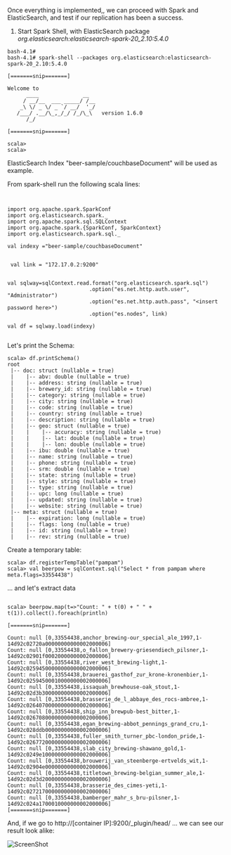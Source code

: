 
Once everything is implemented,, we can proceed with Spark and ElasticSearch, and test if our replication has been a success.


1) Start Spark Shell, with ElasticSearch package <i> org.elasticsearch:elasticsearch-spark-20_2.10:5.4.0</i>

```
bash-4.1#
bash-4.1# spark-shell --packages org.elasticsearch:elasticsearch-spark-20_2.10:5.4.0

[=======snip=======]

Welcome to
      ____              __
     / __/__  ___ _____/ /__
    _\ \/ _ \/ _ `/ __/  '_/
   /___/ .__/\_,_/_/ /_/\_\   version 1.6.0
      /_/

[=======snip=======]

scala>
scala>
```

ElasticSearch Index "beer-sample/couchbaseDocument" will be used as example.

From spark-shell run the following scala lines:

```


import org.apache.spark.SparkConf
import org.elasticsearch.spark._
import org.apache.spark.sql.SQLContext
import org.apache.spark.{SparkConf, SparkContext}
import org.elasticsearch.spark.sql._

val indexy ="beer-sample/couchbaseDocument"


 val link = "172.17.0.2:9200"


val sqlway=sqlContext.read.format("org.elasticsearch.spark.sql")
                          .option("es.net.http.auth.user", "Administrator")
                          .option("es.net.http.auth.pass", "<insert password here>")
                          .option("es.nodes", link)

val df = sqlway.load(indexy)


```

Let's print the Schema:

```
scala> df.printSchema()
root
 |-- doc: struct (nullable = true)
 |    |-- abv: double (nullable = true)
 |    |-- address: string (nullable = true)
 |    |-- brewery_id: string (nullable = true)
 |    |-- category: string (nullable = true)
 |    |-- city: string (nullable = true)
 |    |-- code: string (nullable = true)
 |    |-- country: string (nullable = true)
 |    |-- description: string (nullable = true)
 |    |-- geo: struct (nullable = true)
 |    |    |-- accuracy: string (nullable = true)
 |    |    |-- lat: double (nullable = true)
 |    |    |-- lon: double (nullable = true)
 |    |-- ibu: double (nullable = true)
 |    |-- name: string (nullable = true)
 |    |-- phone: string (nullable = true)
 |    |-- srm: double (nullable = true)
 |    |-- state: string (nullable = true)
 |    |-- style: string (nullable = true)
 |    |-- type: string (nullable = true)
 |    |-- upc: long (nullable = true)
 |    |-- updated: string (nullable = true)
 |    |-- website: string (nullable = true)
 |-- meta: struct (nullable = true)
 |    |-- expiration: long (nullable = true)
 |    |-- flags: long (nullable = true)
 |    |-- id: string (nullable = true)
 |    |-- rev: string (nullable = true)

```

Create a temporary table:


```
scala> df.registerTempTable("pampam")
scala> val beerpow = sqlContext.sql("Select * from pampam where meta.flags=33554438")
```

... and let's extract data

```

scala> beerpow.map(t=>"Count: " + t(0) + " " + t(1)).collect().foreach(println)

[=======snip=======]

Count: null [0,33554438,anchor_brewing-our_special_ale_1997,1-14d92c02720a00000000000002000006]
Count: null [0,33554438,o_fallon_brewery-griesendiech_pilsner,1-14d92c02901f00020000000002000006]
Count: null [0,33554438,river_west_brewing-light,1-14d92c02594500000000000002000006]
Count: null [0,33554438,brauerei_gasthof_zur_krone-kronenbier,1-14d92c02594500010000000002000006]
Count: null [0,33554438,issaquah_brewhouse-oak_stout,1-14d92c02d3b300000000000002000006]
Count: null [0,33554438,brasserie_de_l_abbaye_des_rocs-ambree,1-14d92c02640700000000000002000006]
Count: null [0,33554438,ship_inn_brewpub-best_bitter,1-14d92c02670800000000000002000006]
Count: null [0,33554438,egan_brewing-abbot_pennings_grand_cru,1-14d92c028ddb00000000000002000006]
Count: null [0,33554438,fuller_smith_turner_pbc-london_pride,1-14d92c02677200000000000002000006]
Count: null [0,33554438,slab_city_brewing-shawano_gold,1-14d92c0249e100000000000002000006]
Count: null [0,33554438,brouwerij_van_steenberge-ertvelds_wit,1-14d92c02904e00000000000002000006]
Count: null [0,33554438,titletown_brewing-belgian_summer_ale,1-14d92c02d3d200000000000002000006]
Count: null [0,33554438,brasserie_des_cimes-yeti,1-14d92c02721700000000000002000006]
Count: null [0,33554438,bamberger_mahr_s_bru-pilsner,1-14d92c024a1700010000000002000006]
[=======snip=======]
```

And, if we go to http://[container IP]:9200/_plugin/head/ ... we can see our result look alike:

![ScreenShot](https://github.com/Satanette/test/blob/master/dodge_this_2.png)
